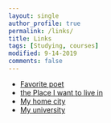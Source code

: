 ```yaml
---
layout: single
author_profile: true
permalink: /links/
title: Links
tags: [Studying, courses]
modified: 9-14-2019
comments: false
---
```



* [Favorite poet](https://en.wikipedia.org/wiki/Paul_%C3%89luard)
* [ the Place I want to live in](https://en.wikipedia.org/wiki/New_York_City)
* [My home city](https://fa.wikipedia.org/wiki/%D8%A2%D9%85%D9%84)
* [My university](https://fa.wikipedia.org/wiki/%D8%AF%D8%A7%D9%86%D8%B4%DA%AF%D8%A7%D9%87_%D8%B9%D9%84%D9%85_%D9%88_%D8%B5%D9%86%D8%B9%D8%AA_%D8%A7%DB%8C%D8%B1%D8%A7%D9%86)

